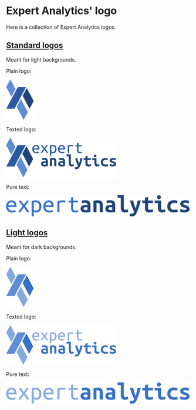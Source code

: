 Expert Analytics' logo
======================

Here is a collection of Expert Analytics logos.

[Standard logos](standard/)
---------------------------
Meant for light backgrounds.

Plain logo:

<img src="standard/logo_plain.png" width=75>

Texted logo:

<img src="standard/logo_texted.png" width=300>

Pure text:

<img src="standard/logo_puretext.png" width=500>

[Light logos](light/)
---------------------
Meant for dark backgrounds.

Plain logo:

<img src="light/logo_plain_light.png" width=75>

Texted logo:

<img src="light/logo_texted_light.png" width=300>

Pure text:

<img src="light/logo_puretext_light.png" width=500>
